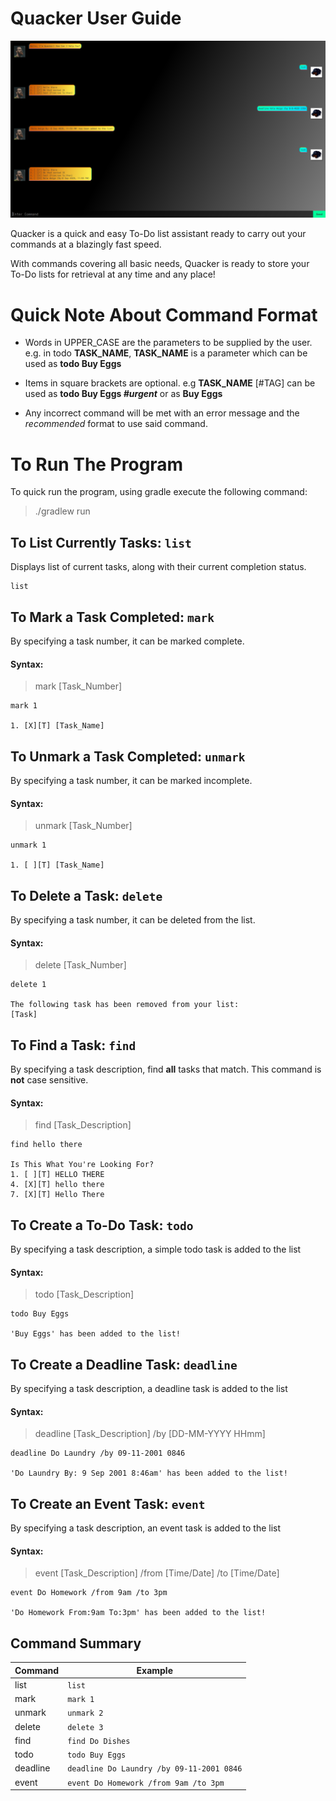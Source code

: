 # Quacker User Guide

![Ui.png](Ui.png)

Quacker is a quick and easy To-Do list assistant ready to carry out your commands at a blazingly fast speed.

With commands covering all basic needs, Quacker is ready to store your To-Do lists for retrieval at any time and any place!

# Quick Note About Command Format
- Words in UPPER_CASE are the parameters to be supplied by the user.
e.g. in todo **TASK_NAME**, **TASK_NAME** is a parameter which can be used as **todo Buy Eggs**

- Items in square brackets are optional.
e.g **TASK_NAME** [#TAG] can be used as **todo Buy Eggs _#urgent_** or as **Buy Eggs**

- Any incorrect command will be met with an error message and the _recommended_ format to use said command.


# To Run The Program 

To quick run the program, using gradle execute the following command:
> ./gradlew run


## To List Currently Tasks: `list`
Displays list of current tasks, along with their current completion status.
```declarative
list
```

## To Mark a Task Completed: `mark`
By specifying a task number, it can be marked complete.

#### Syntax:
> mark [Task_Number]

```declarative
mark 1

1. [X][T] [Task_Name]
```


## To Unmark a Task Completed: `unmark`
By specifying a task number, it can be marked incomplete.

#### Syntax:
> unmark [Task_Number]

```declarative
unmark 1

1. [ ][T] [Task_Name]
```


## To Delete a Task: `delete`
By specifying a task number, it can be deleted from the list.

#### Syntax:
> delete [Task_Number]

```declarative
delete 1

The following task has been removed from your list:
[Task]
```


## To Find a Task: `find`
By specifying a task description, find **all** tasks that match. This command is **not** case sensitive.

#### Syntax:
> find [Task_Description]

```declarative
find hello there

Is This What You're Looking For?
1. [ ][T] HELLO THERE
4. [X][T] hello there
7. [X][T] Hello There
```


## To Create a To-Do Task: `todo`
By specifying a task description, a simple todo task is added to the list

#### Syntax:
> todo [Task_Description]

```declarative
todo Buy Eggs

'Buy Eggs' has been added to the list!
```


## To Create a Deadline Task: `deadline`
By specifying a task description, a deadline task is added to the list

#### Syntax:
> deadline [Task_Description] /by [DD-MM-YYYY HHmm]

```declarative
deadline Do Laundry /by 09-11-2001 0846

'Do Laundry By: 9 Sep 2001 8:46am' has been added to the list!
```


## To Create an Event Task: `event`
By specifying a task description, an event task is added to the list

#### Syntax:
> event [Task_Description] /from [Time/Date] /to [Time/Date]

```declarative
event Do Homework /from 9am /to 3pm

'Do Homework From:9am To:3pm' has been added to the list!
```


## Command Summary

| Command | Example                                   |
|------|-------------------------------------------|
| list | `list`                                    |
| mark | `mark 1`                                  |
| unmark | `unmark 2`                                |
| delete | `delete 3`                                |
| find | `find Do Dishes`                          |
| todo | `todo Buy Eggs`                           |
| deadline | `deadline Do Laundry /by 09-11-2001 0846` |
| event | `event Do Homework /from 9am /to 3pm`     |

